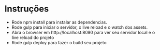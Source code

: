 Instruções
==========================

* Rode npm install para instalar as dependencias.
* Rode gulp para iniciar o servidor, o live reload e o watch dos assets.
* Abra o browser em http://localhost:8080 para ver seu servidor local e o live reload do projeto
* Rode gulp deploy para fazer o build seu projeto